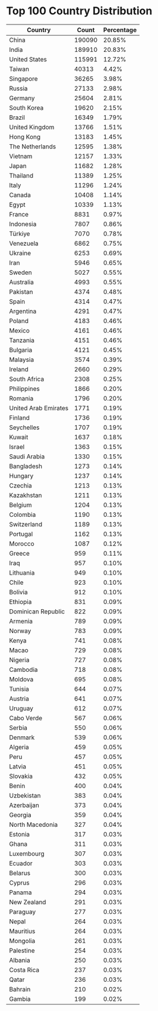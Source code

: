 # Top 100 Country Distribution
| Country | Count | Percentage |
|----|----|----|
| China | 190090 | 20.85% |
| India | 189910 | 20.83% |
| United States | 115991 | 12.72% |
| Taiwan | 40313 | 4.42% |
| Singapore | 36265 | 3.98% |
| Russia | 27133 | 2.98% |
| Germany | 25604 | 2.81% |
| South Korea | 19620 | 2.15% |
| Brazil | 16349 | 1.79% |
| United Kingdom | 13766 | 1.51% |
| Hong Kong | 13183 | 1.45% |
| The Netherlands | 12595 | 1.38% |
| Vietnam | 12157 | 1.33% |
| Japan | 11682 | 1.28% |
| Thailand | 11389 | 1.25% |
| Italy | 11296 | 1.24% |
| Canada | 10408 | 1.14% |
| Egypt | 10339 | 1.13% |
| France | 8831 | 0.97% |
| Indonesia | 7807 | 0.86% |
| Türkiye | 7070 | 0.78% |
| Venezuela | 6862 | 0.75% |
| Ukraine | 6253 | 0.69% |
| Iran | 5946 | 0.65% |
| Sweden | 5027 | 0.55% |
| Australia | 4993 | 0.55% |
| Pakistan | 4374 | 0.48% |
| Spain | 4314 | 0.47% |
| Argentina | 4291 | 0.47% |
| Poland | 4183 | 0.46% |
| Mexico | 4161 | 0.46% |
| Tanzania | 4151 | 0.46% |
| Bulgaria | 4121 | 0.45% |
| Malaysia | 3574 | 0.39% |
| Ireland | 2660 | 0.29% |
| South Africa | 2308 | 0.25% |
| Philippines | 1866 | 0.20% |
| Romania | 1796 | 0.20% |
| United Arab Emirates | 1771 | 0.19% |
| Finland | 1736 | 0.19% |
| Seychelles | 1707 | 0.19% |
| Kuwait | 1637 | 0.18% |
| Israel | 1363 | 0.15% |
| Saudi Arabia | 1330 | 0.15% |
| Bangladesh | 1273 | 0.14% |
| Hungary | 1237 | 0.14% |
| Czechia | 1213 | 0.13% |
| Kazakhstan | 1211 | 0.13% |
| Belgium | 1204 | 0.13% |
| Colombia | 1190 | 0.13% |
| Switzerland | 1189 | 0.13% |
| Portugal | 1162 | 0.13% |
| Morocco | 1087 | 0.12% |
| Greece | 959 | 0.11% |
| Iraq | 957 | 0.10% |
| Lithuania | 949 | 0.10% |
| Chile | 923 | 0.10% |
| Bolivia | 912 | 0.10% |
| Ethiopia | 831 | 0.09% |
| Dominican Republic | 822 | 0.09% |
| Armenia | 789 | 0.09% |
| Norway | 783 | 0.09% |
| Kenya | 741 | 0.08% |
| Macao | 729 | 0.08% |
| Nigeria | 727 | 0.08% |
| Cambodia | 718 | 0.08% |
| Moldova | 695 | 0.08% |
| Tunisia | 644 | 0.07% |
| Austria | 641 | 0.07% |
| Uruguay | 612 | 0.07% |
| Cabo Verde | 567 | 0.06% |
| Serbia | 550 | 0.06% |
| Denmark | 539 | 0.06% |
| Algeria | 459 | 0.05% |
| Peru | 457 | 0.05% |
| Latvia | 451 | 0.05% |
| Slovakia | 432 | 0.05% |
| Benin | 400 | 0.04% |
| Uzbekistan | 383 | 0.04% |
| Azerbaijan | 373 | 0.04% |
| Georgia | 359 | 0.04% |
| North Macedonia | 327 | 0.04% |
| Estonia | 317 | 0.03% |
| Ghana | 311 | 0.03% |
| Luxembourg | 307 | 0.03% |
| Ecuador | 303 | 0.03% |
| Belarus | 300 | 0.03% |
| Cyprus | 296 | 0.03% |
| Panama | 294 | 0.03% |
| New Zealand | 291 | 0.03% |
| Paraguay | 277 | 0.03% |
| Nepal | 264 | 0.03% |
| Mauritius | 264 | 0.03% |
| Mongolia | 261 | 0.03% |
| Palestine | 254 | 0.03% |
| Albania | 250 | 0.03% |
| Costa Rica | 237 | 0.03% |
| Qatar | 236 | 0.03% |
| Bahrain | 210 | 0.02% |
| Gambia | 199 | 0.02% |
